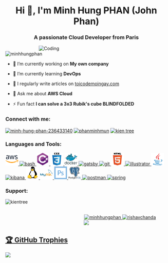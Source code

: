 <h1 align="center">Hi 👋, I'm Minh Hung PHAN (John Phan)</h1>
<h3 align="center">A passionate Cloud Developer from Paris</h3>
<img align="right" alt="Coding" width="400" src="https://giffiles.alphacoders.com/208/208553.gif">


<p align="left"> <img src="https://komarev.com/ghpvc/?username=minhhungphan&label=Profile%20views&color=0e75b6&style=flat" alt="minhhungphan" /> </p>

- 🔭 I’m currently working on **My own company**

- 🌱 I’m currently learning **DevOps**

- 📝 I regularly write articles on [toicodemoingay.com](https://toicodemoingay.com)

- 💬 Ask me about **AWS Cloud**

- ⚡ Fun fact **I can solve a 3x3 Rubik's cube BLINDFOLDED**

<h3 align="left">Connect with me:</h3>
<p align="left">
<a href="https://linkedin.com/in/minh-hung-phan-236433140" target="blank"><img align="center" src="https://raw.githubusercontent.com/rahuldkjain/github-profile-readme-generator/master/src/images/icons/Social/linked-in-alt.svg" alt="minh-hung-phan-236433140" height="30" width="40" /></a>
<a href="https://fb.com/phanminhmun" target="blank"><img align="center" src="https://raw.githubusercontent.com/rahuldkjain/github-profile-readme-generator/master/src/images/icons/Social/facebook.svg" alt="phanminhmun" height="30" width="40" /></a>
<a href="https://www.youtube.com/@kientree" target="blank"><img align="center" src="https://raw.githubusercontent.com/rahuldkjain/github-profile-readme-generator/master/src/images/icons/Social/youtube.svg" alt="kien tree" height="30" width="40" /></a>
</p>

<h3 align="left">Languages and Tools:</h3>
<p align="left"> <a href="https://aws.amazon.com" target="_blank" rel="noreferrer"> <img src="https://raw.githubusercontent.com/devicons/devicon/master/icons/amazonwebservices/amazonwebservices-original-wordmark.svg" alt="aws" width="40" height="40"/> </a> <a href="https://www.gnu.org/software/bash/" target="_blank" rel="noreferrer"> <img src="https://www.vectorlogo.zone/logos/gnu_bash/gnu_bash-icon.svg" alt="bash" width="40" height="40"/> </a> <a href="https://www.w3schools.com/cs/" target="_blank" rel="noreferrer"> <img src="https://raw.githubusercontent.com/devicons/devicon/master/icons/csharp/csharp-original.svg" alt="csharp" width="40" height="40"/> </a> <a href="https://www.w3schools.com/css/" target="_blank" rel="noreferrer"> <img src="https://raw.githubusercontent.com/devicons/devicon/master/icons/css3/css3-original-wordmark.svg" alt="css3" width="40" height="40"/> </a> <a href="https://www.docker.com/" target="_blank" rel="noreferrer"> <img src="https://raw.githubusercontent.com/devicons/devicon/master/icons/docker/docker-original-wordmark.svg" alt="docker" width="40" height="40"/> </a> <a href="https://www.gatsbyjs.com/" target="_blank" rel="noreferrer"> <img src="https://www.vectorlogo.zone/logos/gatsbyjs/gatsbyjs-icon.svg" alt="gatsby" width="40" height="40"/> </a> <a href="https://git-scm.com/" target="_blank" rel="noreferrer"> <img src="https://www.vectorlogo.zone/logos/git-scm/git-scm-icon.svg" alt="git" width="40" height="40"/> </a> <a href="https://www.w3.org/html/" target="_blank" rel="noreferrer"> <img src="https://raw.githubusercontent.com/devicons/devicon/master/icons/html5/html5-original-wordmark.svg" alt="html5" width="40" height="40"/> </a> <a href="https://www.adobe.com/in/products/illustrator.html" target="_blank" rel="noreferrer"> <img src="https://www.vectorlogo.zone/logos/adobe_illustrator/adobe_illustrator-icon.svg" alt="illustrator" width="40" height="40"/> </a> <a href="https://www.java.com" target="_blank" rel="noreferrer"> <img src="https://raw.githubusercontent.com/devicons/devicon/master/icons/java/java-original.svg" alt="java" width="40" height="40"/> </a> <a href="https://www.elastic.co/kibana" target="_blank" rel="noreferrer"> <img src="https://www.vectorlogo.zone/logos/elasticco_kibana/elasticco_kibana-icon.svg" alt="kibana" width="40" height="40"/> </a> <a href="https://www.linux.org/" target="_blank" rel="noreferrer"> <img src="https://raw.githubusercontent.com/devicons/devicon/master/icons/linux/linux-original.svg" alt="linux" width="40" height="40"/> </a> <a href="https://www.mysql.com/" target="_blank" rel="noreferrer"> <img src="https://raw.githubusercontent.com/devicons/devicon/master/icons/mysql/mysql-original-wordmark.svg" alt="mysql" width="40" height="40"/> </a> <a href="https://www.photoshop.com/en" target="_blank" rel="noreferrer"> <img src="https://raw.githubusercontent.com/devicons/devicon/master/icons/photoshop/photoshop-line.svg" alt="photoshop" width="40" height="40"/> </a> <a href="https://www.postgresql.org" target="_blank" rel="noreferrer"> <img src="https://raw.githubusercontent.com/devicons/devicon/master/icons/postgresql/postgresql-original-wordmark.svg" alt="postgresql" width="40" height="40"/> </a> <a href="https://postman.com" target="_blank" rel="noreferrer"> <img src="https://www.vectorlogo.zone/logos/getpostman/getpostman-icon.svg" alt="postman" width="40" height="40"/> </a> <a href="https://spring.io/" target="_blank" rel="noreferrer"> <img src="https://www.vectorlogo.zone/logos/springio/springio-icon.svg" alt="spring" width="40" height="40"/> </a> </p>

<h3 align="left">Support:</h3>
<p><a href="https://www.buymeacoffee.com/kientree"> <img align="left" src="https://cdn.buymeacoffee.com/buttons/v2/default-yellow.png" height="50" width="210" alt="kientree" /></a></p><br><br>


<p></p>

<div align="center">
  <a href="https://github.com/minhhungphan">
  <img height="180em" src="https://github-readme-stats.vercel.app/api?username=minhhungphan&show_icons=true&theme=tokyonight&include_all_commits=true&count_private=true&cache_seconds=1800" alt="minhhungphan" />
  <img height="180em" src="https://github-readme-stats.vercel.app/api/top-langs?username=rishavchanda&show_icons=true&locale=en&layout=compact&theme=tokyonight" alt="rishavchanda" />
</div>

<div align="center">
  <img src="https://github-readme-streak-stats.herokuapp.com/?user=minhhungphan&theme=tokyonight">
</div>

<h2>🏆 GitHub Trophies</h2>
<img src="https://github-profile-trophy.vercel.app/?username=Van-Hoang-Kha&theme=dracular&column=7" >
